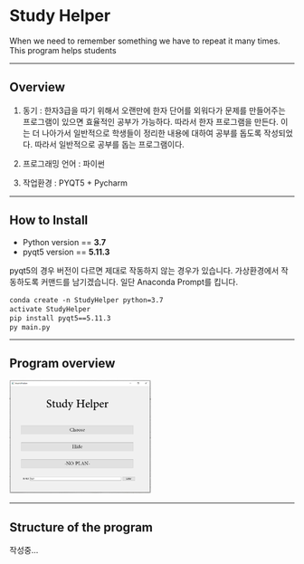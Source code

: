 # Study Helper
When we need to remember something we have to repeat it many times. This program helps students


* * *
## Overview
1. 동기 : 한자3급을 따기 위해서 오랜만에 한자 단어를 외워다가 문제를 만들어주는 
    프로그램이 있으면 효율적인 공부가 가능하다. 따라서 한자 프로그램을 만든다. 
    이는 더 나아가서 일반적으로 학생들이 정리한 내용에 대하여 공부를 돕도록 작성되었다. 
    따라서 일반적으로 공부를 돕는 프로그램이다.

2. 프로그래밍 언어 : 파이썬
3. 작업환경 : PYQT5 + Pycharm 

- - - 
## How to Install

* Python version == **3.7**
* pyqt5 version ==  **5.11.3**

pyqt5의 경우 버전이 다르면 제대로 작동하지 않는 경우가 있습니다. 
가상환경에서 작동하도록 커맨드를 남기겠습니다. 
일단 Anaconda Prompt를 킵니다.

~~~
conda create -n StudyHelper python=3.7
activate StudyHelper
pip install pyqt5==5.11.3
py main.py 
~~~
- - -
## Program overview

<a href="#"><img src="./pictures/Main_Picture.png" width="250px" height="200px" title ="Main Window" alt="hello!" /></a>

- - -
## Structure of the program

작성중...

##
